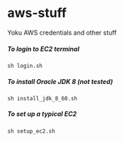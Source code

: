 # aws-stuff
Yoku AWS credentials and other stuff

##### To login to EC2 terminal
`sh login.sh`

##### To install Oracle JDK 8 (not tested)
`sh install_jdk_8_60.sh`

##### To set up a typical EC2
`sh setup_ec2.sh`
